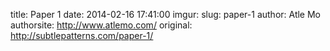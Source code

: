 title:  Paper 1
date:   2014-02-16 17:41:00
imgur:
slug: paper-1
author: Atle Mo
authorsite: http://www.atlemo.com/
original: http://subtlepatterns.com/paper-1/
